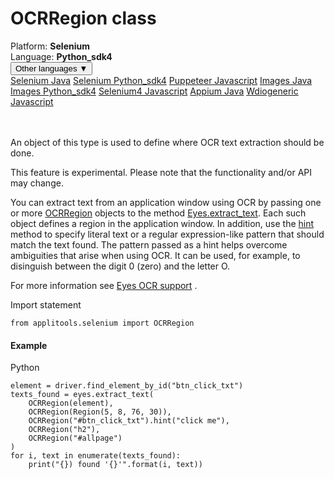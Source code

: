 # OCRRegion class
<div class='platform-bar-container-div'><div class='platform-bar-div'>Platform:  <b> Selenium</b>
</div><div class='platform-bar-div'>Language: <b>Python_sdk4</b></div><div class='dropdown-button-container-div'><button class='sdk-language-dropdown-button'>Other languages ▼</button><div class='dropdown-content'>
<a href='../../selenium/java/ocrregion'>Selenium Java</a>
<a href='../../selenium/python_sdk4/ocrregion'>Selenium Python_sdk4</a>
<a href='../../puppeteer/javascript/ocrregion'>Puppeteer Javascript</a>
<a href='../../images/java/ocrregion'>Images Java</a>
<a href='../../images/python_sdk4/ocrregion'>Images Python_sdk4</a>
<a href='../../selenium4/javascript/ocrregion'>Selenium4 Javascript</a>
<a href='../../appium/java/ocrregion'>Appium Java</a>
<a href='../../wdiogeneric/javascript/ocrregion'>Wdiogeneric Javascript</a>
</div></div><br /><br /></div>




An object of this type is used to define where OCR text extraction should be done.

This feature is experimental. Please note that the functionality and/or API may change.

You can extract text from an application window using OCR by passing one or more [OCRRegion](#) objects to the method [Eyes.extract_text](../classes-gen/class_eyes/method-eyes-extracttext-selenium-python_sdk4.html). Each such object defines a region in the application window. In addition, use the [hint](../classes-gen/class_ocrregion/method-ocrregion-hint-selenium-python_sdk4.html) method to specify literal text or a regular expression-like pattern that should match the text found. The pattern passed as a hint helps overcome ambiguities that arise when using OCR. It can be used, for example, to disinguish between the digit 0 (zero) and the letter O.

For more information see [Eyes OCR support](https://applitools.com/docs/features/ocr.html) .

Import statement

    from applitools.selenium import OCRRegion
    	

#### Example


Python

    element = driver.find_element_by_id("btn_click_txt")
    texts_found = eyes.extract_text(
        OCRRegion(element),
        OCRRegion(Region(5, 8, 76, 30)),
        OCRRegion("#btn_click_txt").hint("click me"),
        OCRRegion("h2"),
        OCRRegion("#allpage")
    )
    for i, text in enumerate(texts_found):
        print("{}) found '{}'".format(i, text))

